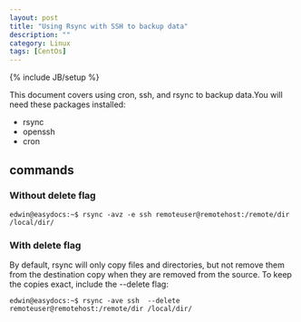 ```yaml
---
layout: post
title: "Using Rsync with SSH to backup data"
description: ""
category: Linux 
tags: [CentOs]
---
```

{% include JB/setup %}

This document covers using cron, ssh, and rsync to backup data.You will need these packages installed:

- rsync
- openssh
- cron

## commands

### Without delete flag
 
	edwin@easydocs:~$ rsync -avz -e ssh remoteuser@remotehost:/remote/dir /local/dir/ 
 
### With delete flag
By default, rsync will only copy files and directories, but not remove them from the destination copy when they are removed from the source. To keep the copies exact, include the --delete flag:
 
	edwin@easydocs:~$ rsync -ave ssh  --delete remoteuser@remotehost:/remote/dir /local/dir/ 
